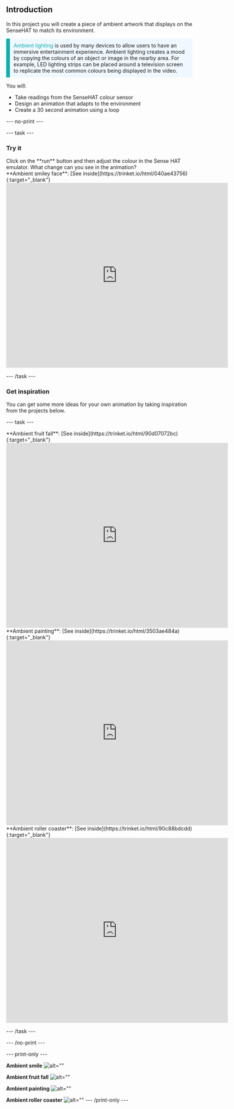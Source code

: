 ## Introduction

In this project you will create a piece of ambient artwork that displays on the SenseHAT to match its environment. 

<p style="border-left: solid; border-width:10px; border-color: #0faeb0; background-color: aliceblue; padding: 10px;">
<span style="color: #0faeb0">Ambient lighting</span> is used by many devices to allow users to have an immersive entertainment experience. Ambient lighting creates a mood by copying the colours of an object or image in the nearby area. For example, LED lighting strips can be placed around a television screen to replicate the most common colours being displayed in the video.
</p>

You will:

+ Take readings from the SenseHAT colour sensor
+ Design an animation that adapts to the environment
+ Create a 30 second animation using a loop 

--- no-print ---

--- task ---

### Try it
<div style="display: flex; flex-wrap: wrap">
<div style="flex-basis: 175px; flex-grow: 1">  
Click on the **run** button and then adjust the colour in the Sense HAT emulator. What change can you see in the animation? 
</div>
<div>
**Ambient smiley face**: [See inside](https://trinket.io/html/040ae43756){:target="_blank"}

<iframe src="https://trinket.io/embed/python/040ae43756?outputOnly=true&runOption=run" width="600" height="500" frameborder="0" marginwidth="0" marginheight="0" allowfullscreen></iframe>
</div>
</div>

--- /task ---

### Get inspiration 

You can get some more ideas for your own animation by taking inspiration from the projects below. 

--- task ---

<div>
**Ambient fruit fall**: [See inside](https://trinket.io/html/90d07072bc){:target="_blank"}

<iframe src="https://trinket.io/embed/python/90d07072bc?outputOnly=true&runOption=run" width="600" height="500" frameborder="0" marginwidth="0" marginheight="0" allowfullscreen></iframe>
</div>

<div>
**Ambient painting**: [See inside](https://trinket.io/html/3503ae484a){:target="_blank"}

<iframe src="https://trinket.io/embed/python/3503ae484a?outputOnly=true&runOption=run" width="600" height="500" frameborder="0" marginwidth="0" marginheight="0" allowfullscreen></iframe>
</div>

<div>
**Ambient roller coaster**: [See inside](https://trinket.io/html/90c88bdcdd){:target="_blank"}

<iframe src="https://trinket.io/embed/python/90c88bdcdd?outputOnly=true&runOption=run" width="600" height="500" frameborder="0" marginwidth="0" marginheight="0" allowfullscreen></iframe>
</div>

--- /task ---

--- /no-print ---

--- print-only ---

**Ambient smile**
![alt=""](images/ambient-smile.PNG)

**Ambient fruit fall**
![alt=""](images/ambient-fruit-fall.PNG)

**Ambient painting**
![alt=""](images/ambient-painting.PNG)

**Ambient roller coaster**
![alt=""](images/ambient-coaster.PNG)
--- /print-only ---


